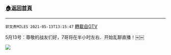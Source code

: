 ﻿###  [:house:返回首頁](https://github.com/ourhimalayas/txt)
---

`郭文贵MILES 2021-05-13T13:15:47` [轉載自GTV](https://gtv.org/web/#/UserInfo/5e596957357cc612d35a8044)

5月13号：尊敬的战友们好，7哥将在半小时左右．开始乱聊直播！￼￼

[![](https://filegroup.gtv.org/cdn-cgi/image/width=600/https://filegroup.gtv.org/group7/web/20210513/13/15/0/e99bc406d254b7b0453bdf0df15b9f9c.jpg)](https://filegroup.gtv.org/group7/web/20210513/13/15/0/da35e6825db7aa55babf189dd12d49c2.mp4)